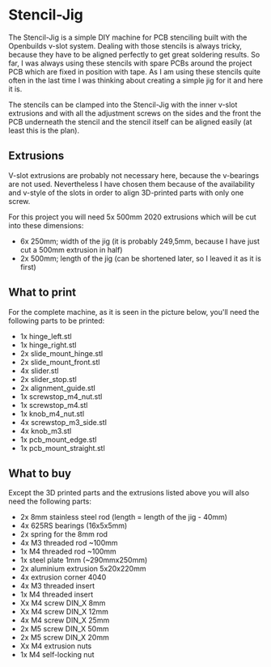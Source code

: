 # Stencil-Jig

The Stencil-Jig is a simple DIY machine for PCB stenciling built with the Openbuilds v-slot system. Dealing with those stencils is always tricky, because they have to be aligned perfectly to get great soldering results. So far, I was always using these stencils with spare PCBs around the project PCB which are fixed in position with tape. As I am using these stencils quite often in the last time I was thinking about creating a simple jig for it and here it is.

The stencils can be clamped into the Stencil-Jig with the inner v-slot extrusions and with all the adjustment screws on the sides and the front the PCB underneath the stencil and the stencil itself can be aligned easily (at least this is the plan).

## Extrusions

V-slot extrusions are probably not necessary here, because the v-bearings are not used. Nevertheless I have chosen them because of the availability and v-style of the slots in order to align 3D-printed parts with only one screw.

For this project you will need 5x 500mm 2020 extrusions which will be cut into these dimensions:

- 6x 250mm; width of the jig (it is probably 249,5mm, because I have just cut a 500mm extrusion in half)
- 2x 500mm; length of the jig (can be shortened later, so I leaved it as it is first)

## What to print

For the complete machine, as it is seen in the picture below, you'll need the following parts to be printed:

- 1x hinge_left.stl
- 1x hinge_right.stl
- 2x slide_mount_hinge.stl
- 2x slide_mount_front.stl
- 4x slider.stl
- 2x slider_stop.stl
- 2x alignment_guide.stl
- 1x screwstop_m4_nut.stl
- 1x screwstop_m4.stl
- 1x knob_m4_nut.stl
- 4x screwstop_m3_side.stl
- 4x knob_m3.stl
- 1x pcb_mount_edge.stl
- 1x pcb_mount_straight.stl

## What to buy

Except the 3D printed parts and the extrusions listed above you will also need the following parts:

- 2x 8mm stainless steel rod (length = length of the jig - 40mm)
- 4x 625RS bearings (16x5x5mm)
- 2x spring for the 8mm rod
- 4x M3 threaded rod ~100mm
- 1x M4 threaded rod ~100mm
- 1x steel plate 1mm (~290mmx250mm)
- 2x aluminium extrusion 5x20x220mm
- 4x extrusion corner 4040
- 4x M3 threaded insert
- 1x M4 threaded insert
- Xx M4 screw DIN_X 8mm
- Xx M4 screw DIN_X 12mm
- 4x M4 screw DIN_X 25mm
- 2x M5 screw DIN_X 50mm
- 2x M5 screw DIN_X 20mm
- Xx M4 extrusion nuts
- 1x M4 self-locking nut
